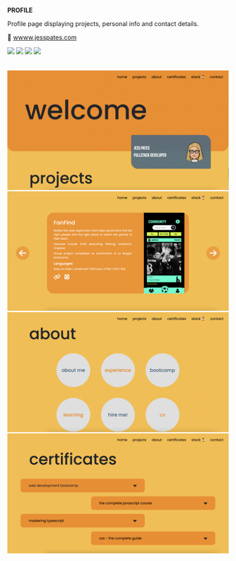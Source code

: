 **PROFILE**

Profile page displaying projects, personal info and contact details. 

:round_pushpin: [wwww.jesspates.com](https://www.jesspates.com/)


<section>
<img height=30 src="https://cdn.jsdelivr.net/gh/devicons/devicon/icons/ruby/ruby-original.svg"/> <img height=30 src="https://cdn.jsdelivr.net/gh/devicons/devicon/icons/javascript/javascript-original.svg"/> <img height=30 src="https://cdn.jsdelivr.net/gh/devicons/devicon/icons/html5/html5-original.svg" /> <img height=30 src="https://cdn.jsdelivr.net/gh/devicons/devicon/icons/css3/css3-original.svg" />
</section>

<br>
<br>

<section align=center>
<img src="app/assets/images/newprofile1.png" width="600"><br>
<img src="app/assets/images/newprofile5.png" width="600"><br>
<img src="app/assets/images/newprofile3.png" width="600"><br>
<img src="app/assets/images/newprofile4.png" width="600">
</section>
